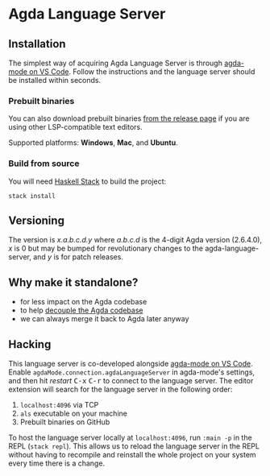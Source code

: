 # Agda Language Server

## Installation

The simplest way of acquiring Agda Language Server is through [agda-mode on VS Code](https://github.com/banacorn/agda-mode-vscode#agda-language-server).
Follow the instructions and the language server should be installed within seconds.

### Prebuilt binaries

You can also download prebuilt binaries [from the release page](https://github.com/banacorn/agda-language-server/releases) if you are using other LSP-compatible text editors.

Supported platforms: **Windows**, **Mac**, and **Ubuntu**.

### Build from source

You will need [Haskell Stack](https://docs.haskellstack.org/en/stable/README/) to build the project:

```
stack install
```

## Versioning

The version is _x.a.b.c.d.y_ where _a.b.c.d_ is the 4-digit Agda version (2.6.4.0), _x_ is 0 but may be bumped for revolutionary changes to the agda-language-server, and _y_ is for patch releases.

## Why make it standalone?

* for less impact on the Agda codebase
* to help [decouple the Agda codebase](https://github.com/agda/agda/projects/5)
* we can always merge it back to Agda later anyway

## Hacking 

This language server is co-developed alongside [agda-mode on VS Code](https://github.com/banacorn/agda-mode-vscode). 
Enable `agdaMode.connection.agdaLanguageServer` in agda-mode's settings, and then hit *restart* <kbd>C-x</kbd> <kbd>C-r</kbd> to connect to the language server. 
The editor extension will search for the language server in the following order:
1. `localhost:4096` via TCP
2. `als` executable on your machine
3. Prebuilt binaries on GitHub

To host the language server locally at `localhost:4096`, run `:main -p` in the REPL (`stack repl`). 
This allows us to reload the language server in the REPL without having to recompile and reinstall the whole project on your system every time there is a change.
